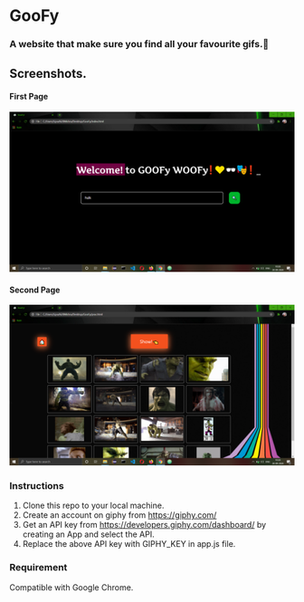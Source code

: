 # GooFy
### A website that make sure you find all your favourite gifs.🍕
## Screenshots.
#### First Page
<img src="assets/images/frontpg.png" >

#### Second Page
<img src="assets/images/secondpg.png" >

### Instructions
1) Clone this repo to your local machine.
2) Create an account on giphy from https://giphy.com/ 
3) Get an API key from https://developers.giphy.com/dashboard/ by creating an App and select the API.
4) Replace the above API key with GIPHY_KEY in app.js file.

### Requirement
Compatible with Google Chrome.
